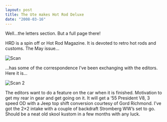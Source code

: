 ```yaml
---
layout: post
title: The Ute makes Hot Rod Deluxe
date: "2008-03-16"
---
```


Well…the letters section. But a full page there!

HRD is a spin off or Hot Rod Magazine. It is devoted to retro hot rods and customs. The May issue…

![](/images/pop/studeute/Stude-a-mino/HRD3.jpg "Scan")

…has some of the correspondence I’ve been exchanging with the editors. Here it is…

![](/images/pop/studeute/Stude-a-mino/HRD.jpg "Scan 2")

The editors want to do a feature on the car when it is finished. Motivation to get my rear in gear and get going on it. It will get a ‘55 President V8, 3 speed OD with a Jeep top shift conversion courtesy of Gord Richmond. I’ve got the 2×2 intake with a couple of backdraft Stromberg WW’s set to go. Should be a neat old skool kustom in a few months with any luck.
